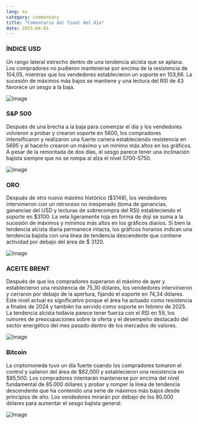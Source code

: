```yaml
---
lang: es
category: commentary
title: "Comentario del final del día"
date: 2025-04-01
---
```


### ÍNDICE USD

Un rango lateral estrecho dentro de una tendencia alcista que se aplana. Los compradores no pudieron mantenerse por encima de la resistencia de 104,05, mientras que los vendedores establecieron un soporte en 103,66. La sucesión de máximos más bajos se mantiene y una lectura del RSI de 43 favorece un sesgo a la baja. 

![Image](https://markleighedu.github.io/img/Apr-2025/01-Apr-2025/usdindex.jpg)

### S&P 500

Después de una brecha a la baja para comenzar el día y los vendedores volvieron a probar y crearon soporte en 5600, los compradores intensificaron y realizaron una fuerte carrera estableciendo resistencia en 5695 y al hacerlo crearon un máximo y un mínimo más altos en los gráficos. A pesar de la remontada de dos días, el sesgo parece tener una inclinación bajista siempre que no se rompa al alza el nivel 5700-5750. 

![Image](https://markleighedu.github.io/img/Apr-2025/01-Apr-2025/sp500.jpg)

### ORO

Después de otro nuevo máximo histórico ($3148), los vendedores intervinieron con un retroceso no inesperado (toma de ganancias, ganancias del USD y lecturas de sobrecompra del RSI) estableciendo el soporte en $3100. La vela ligeramente roja en forma de doji se suma a la sucesión de máximos y mínimos más altos en los gráficos diarios. Si bien la tendencia alcista diaria permanece intacta, los gráficos horarios indican una tendencia bajista con una línea de tendencia descendente que contiene actividad por debajo del área de $ 3120.

![Image](https://markleighedu.github.io/img/Apr-2025/01-Apr-2025/gold.jpg)

### ACEITE BRENT

Después de que los compradores superaron el máximo de ayer y establecieron una resistencia de 75,30 dólares, los vendedores intervinieron y cerraron por debajo de la apertura, fijando el soporte en 74,34 dólares. Este nivel actual es significativo porque el área ha actuado como resistencia a finales de 2024 y también ha servido como soporte en febrero de 2025. La tendencia alcista todavía parece tener fuerza con el RSI en 59, los rumores de preocupaciones sobre la oferta y el desempeño destacado del sector energético del mes pasado dentro de los mercados de valores. 

![Image](https://markleighedu.github.io/img/Apr-2025/01-Apr-2025/brentoil.jpg)

### Bitcoin

La criptomoneda tuvo un día fuerte cuando los compradores tomaron el control y salieron del área de $82,000 y establecieron una resistencia en $85,500. Los compradores intentarán mantenerse por encima del nivel fundamental de 85.000 dólares y probar y romper la línea de tendencia descendente que ha contenido una serie de máximos más bajos desde principios de año. Los vendedores mirarán por debajo de los 80.000 dólares para aumentar el sesgo bajista general.

![Image](https://markleighedu.github.io/img/Apr-2025/01-Apr-2025/bitcoin.jpg)

